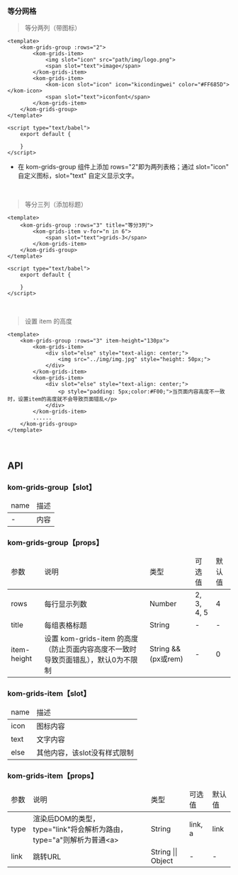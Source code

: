 ### 等分网格

> 等分两列（带图标）

```
<template>
    <kom-grids-group :rows="2">
        <kom-grids-item>
            <img slot="icon" src="path/img/logo.png">
            <span slot="text">image</span>
        </kom-grids-item>
        <kom-grids-item>
            <kom-icon slot="icon" icon="kicondingwei" color="#FF685D"></kom-icon>
            <span slot="text">iconfont</span>
        </kom-grids-item>
    </kom-grids-group>
</template>

<script type="text/babel">
    export default {
        
    }
</script>
```
- 在 kom-grids-group 组件上添加 rows="2"即为两列表格；通过 slot="icon" 自定义图标，slot="text" 自定义显示文字。

<br/>

> 等分三列（添加标题）
```
<template>
    <kom-grids-group :rows="3" title="等分3列">
        <kom-grids-item v-for="n in 6">
            <span slot="text">grids-3</span>
        </kom-grids-item>
    </kom-grids-group>
</template>

<script type="text/babel">
    export default {

    }
</script>
```

<br/>

> 设置 item 的高度

```
<template>
    <kom-grids-group :rows="3" item-height="130px">
        <kom-grids-item>
            <div slot="else" style="text-align: center;">
                <img src="../img/img.jpg" style="height: 50px;">
            </div>
        </kom-grids-item>
        <kom-grids-item>
            <div slot="else" style="text-align: center;">
                <p style="padding: 5px;color:#F00;">当页面内容高度不一致时，设置item的高度就不会导致页面错乱</p>
            </div>
        </kom-grids-item>
        ......
    </kom-grids-group>
</template>
```

<br/>

<h2>API</h2>
<h3><strong>kom-grids-group</strong>【slot】</h3>
<div class="table">
    <table>
        <thead>
        <tr>
            <td>name</td>
            <td>描述</td>
        </tr>
        </thead>
        <tbody>
        <tr>
            <td>-</td>
            <td>内容</td>
        </tr>
        </tbody>
    </table>
</div>
<h3><strong>kom-grids-group</strong>【props】</h3>
<div class="table">
    <table>
        <thead>
        <tr>
            <td>参数</td>
            <td>说明</td>
            <td>类型</td>
            <td>可选值</td>
            <td>默认值</td>
        </tr>
        </thead>
        <tbody>
        <tr>
            <td>rows</td>
            <td>每行显示列数</td>
            <td>Number</td>
            <td><span>2</span>, <span>3</span>, <span>4</span>, <span>5</span></td>
            <td>4</td>
        </tr>
        <tr>
            <td>title</td>
            <td>每组表格标题</td>
            <td>String</td>
            <td>-</td>
            <td>-</td>
        </tr>
        <tr>
            <td>item-height</td>
            <td>设置 kom-grids-item 的高度（防止页面内容高度不一致时导致页面错乱），默认0为不限制</td>
            <td>String &amp;&amp; (px或rem)</td>
            <td>-</td>
            <td>0</td>
        </tr>
        </tbody>
    </table>
</div>
<h3><strong>kom-grids-item</strong>【slot】</h3>
<div class="table">
    <table>
        <thead>
        <tr>
            <td>name</td>
            <td>描述</td>
        </tr>
        </thead>
        <tbody>
        <tr>
            <td>icon</td>
            <td>图标内容</td>
        </tr>
        <tr>
            <td>text</td>
            <td>文字内容</td>
        </tr>
        <tr>
            <td>else</td>
            <td>其他内容，该slot没有样式限制</td>
        </tr>
        </tbody>
    </table>
</div>
<h3><strong>kom-grids-item</strong>【props】</h3>
<div class="table">
    <table>
        <thead>
        <tr>
            <td>参数</td>
            <td>说明</td>
            <td>类型</td>
            <td>可选值</td>
            <td>默认值</td>
        </tr>
        </thead>
        <tbody>
        <tr>
            <td>type</td>
            <td>渲染后DOM的类型，<span>type="link"</span>将会解析为路由，<span>type="a"</span>则解析为普通&lt;a&gt;</td>
            <td>String</td>
            <td><span>link</span>, <span>a</span></td>
            <td>link</td>
        </tr>
        <tr>
            <td>link</td>
            <td>跳转URL</td>
            <td>String || Object</td>
            <td>-</td>
            <td>-</td>
        </tr>
        </tbody>
    </table>
</div>
